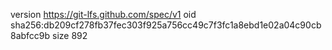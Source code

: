 version https://git-lfs.github.com/spec/v1
oid sha256:db209cf278fb37fec303f925a756cc49c7f3fc1a8ebd1e02a04c90cb8abfcc9b
size 892
